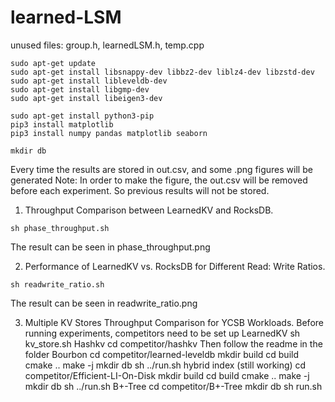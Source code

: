 # learned-LSM

unused files: group.h, learnedLSM.h, temp.cpp


```
sudo apt-get update
sudo apt-get install libsnappy-dev libbz2-dev liblz4-dev libzstd-dev
sudo apt-get install libleveldb-dev
sudo apt-get install libgmp-dev
sudo apt-get install libeigen3-dev

sudo apt-get install python3-pip
pip3 install matplotlib
pip3 install numpy pandas matplotlib seaborn

mkdir db
```

Every time the results are stored in out.csv, and some .png figures will be generated
Note: 
In order to make the figure, the out.csv will be removed before each experiment.
So previous results will not be stored.

1. Throughput Comparison between LearnedKV and RocksDB.
```
sh phase_throughput.sh
```
The result can be seen in phase_throughput.png

2. Performance of LearnedKV vs. RocksDB for Different Read: Write Ratios.
```
sh readwrite_ratio.sh
```
The result can be seen in readwrite_ratio.png

3. Multiple KV Stores Throughput Comparison for YCSB Workloads.
Before running experiments, competitors need to be set up
LearnedKV
    sh kv_store.sh
Hashkv
    cd competitor/hashkv
    Then follow the readme in the folder
Bourbon
    cd competitor/learned-leveldb
    mkdir build
    cd build
    cmake ..
    make -j
    mkdir db
    sh ../run.sh
hybrid index (still working)
    cd competitor/Efficient-LI-On-Disk
    mkdir build
    cd build
    cmake ..
    make -j
    mkdir db
    sh ../run.sh
B+-Tree
    cd competitor/B+-Tree
    mkdir db
    sh run.sh


